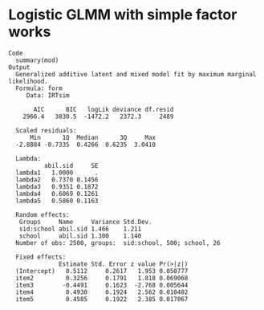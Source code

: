 # Logistic GLMM with simple factor works

    Code
      summary(mod)
    Output
      Generalized additive latent and mixed model fit by maximum marginal likelihood.
      Formula: form
         Data: IRTsim
      
           AIC      BIC   logLik deviance df.resid 
        2966.4   3030.5  -1472.2   2372.3     2489 
      
      Scaled residuals: 
          Min      1Q  Median      3Q     Max 
      -2.8884 -0.7335  0.4266  0.6235  3.0410 
      
      Lambda:
              abil.sid     SE
      lambda1   1.0000      .
      lambda2   0.7370 0.1456
      lambda3   0.9351 0.1872
      lambda4   0.6069 0.1261
      lambda5   0.5860 0.1163
      
      Random effects:
       Groups     Name     Variance Std.Dev.
       sid:school abil.sid 1.466    1.211   
       school     abil.sid 1.300    1.140   
      Number of obs: 2500, groups:  sid:school, 500; school, 26
      
      Fixed effects:
                  Estimate Std. Error z value Pr(>|z|)
      (Intercept)   0.5112     0.2617   1.953 0.050777
      item2         0.3256     0.1791   1.818 0.069068
      item3        -0.4491     0.1623  -2.768 0.005644
      item4         0.4930     0.1924   2.562 0.010402
      item5         0.4585     0.1922   2.385 0.017067

